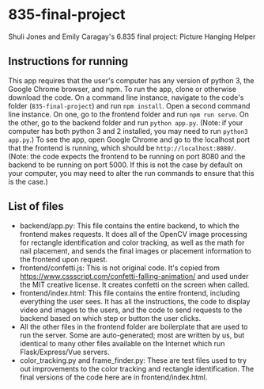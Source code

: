 # 835-final-project
Shuli Jones and Emily Caragay's 6.835 final project: Picture Hanging Helper

## Instructions for running

This app requires that the user's computer has any version of python 3, the Google Chrome browser, and npm. To run the app, clone or otherwise download the code. On a command line instance, navigate to the code's folder (`835-final-project`) and run `npm install`. Open a second command line instance. On one, go to the frontend folder and run `npm run serve`. On the other, go to the backend folder and run `python app.py`. (Note: if your computer has both python 3 and 2 installed, you may need to run `python3 app.py`.) To see the app, open Google Chrome and go to the localhost port that the frontend is running, which should be `http://localhost:8080/`. (Note: the code expects the frontend to be running on port 8080 and the backend to be running on port 5000. If this is not the case by default on your computer, you may need to alter the run commands to ensure that this is the case.)

## List of files

* backend/app.py: This file contains the entire backend, to which the frontend makes requests. It does all of the OpenCV image processing for rectangle identification and color tracking, as well as the math for nail placement, and sends the final images or placement information to the frontend upon request.
* frontend/confetti.js: This is not original code. It's copied from https://www.cssscript.com/confetti-falling-animation/ and used under the MIT creative license. It creates confetti on the screen when called.
* frontend/index.html: This file contains the entire frontend, including everything the user sees. It has all the instructions, the code to display video and images to the users, and the code to send requests to the backend based on which step or button the user clicks.
* All the other files in the frontend folder are boilerplate that are used to run the server. Some are auto-generated; most are written by us, but identical to many other files available on the Internet which run Flask/Express/Vue servers.
* color_tracking.py and frame_finder.py: These are test files used to try out improvements to the color tracking and rectangle identification. The final versions of the code here are in frontend/index.html. 
